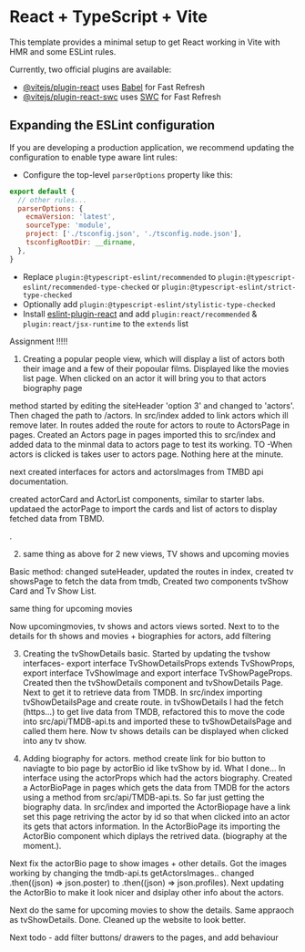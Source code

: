 # React + TypeScript + Vite

This template provides a minimal setup to get React working in Vite with HMR and some ESLint rules.

Currently, two official plugins are available:

- [@vitejs/plugin-react](https://github.com/vitejs/vite-plugin-react/blob/main/packages/plugin-react/README.md) uses [Babel](https://babeljs.io/) for Fast Refresh
- [@vitejs/plugin-react-swc](https://github.com/vitejs/vite-plugin-react-swc) uses [SWC](https://swc.rs/) for Fast Refresh

## Expanding the ESLint configuration

If you are developing a production application, we recommend updating the configuration to enable type aware lint rules:

- Configure the top-level `parserOptions` property like this:

```js
export default {
  // other rules...
  parserOptions: {
    ecmaVersion: 'latest',
    sourceType: 'module',
    project: ['./tsconfig.json', './tsconfig.node.json'],
    tsconfigRootDir: __dirname,
  },
}
```

- Replace `plugin:@typescript-eslint/recommended` to `plugin:@typescript-eslint/recommended-type-checked` or `plugin:@typescript-eslint/strict-type-checked`
- Optionally add `plugin:@typescript-eslint/stylistic-type-checked`
- Install [eslint-plugin-react](https://github.com/jsx-eslint/eslint-plugin-react) and add `plugin:react/recommended` & `plugin:react/jsx-runtime` to the `extends` list



Assignment !!!!!

1. Creating a popular people view, which will display a list of actors both their image and a few of their popoular films. Displayed like the movies list page. When clicked on an actor it will bring you to that actors biography page

method
started by editing the siteHeader 'option 3' and changed to 'actors'. Then chaged the path to /actors. In src/index added to link actors which ill remove later. In routes added the route for actors to route to ActorsPage in pages. Created an Actors page in pages imported this to src/index and added data to the minmal data to actors page to test its working. TO -When actors is clicked is takes user to actors page. Nothing here at the minute.

next created interfaces for actors and actorsImages from TMBD api documentation.

created actorCard and ActorList components, similar to starter labs.
updataed the actorPage to import the cards and list of actors to display fetched data from TBMD.

.

2. same thing as above for 2 new views, TV shows and upcoming movies

Basic method: changed suteHeader, updated the routes in index, created tv showsPage to fetch the data from tmdb, Created two components tvShow Card and Tv Show List.

same thing for upcoming movies

Now upcomingmovies, tv shows and actors views sorted. 
Next to to the details for th shows and movies + biographies for actors, add filtering

3. Creating the tvShowDetails basic. Started by updating the tvshow interfaces- export interface TvShowDetailsProps extends TvShowProps, export interface TvShowImage and export interface TvShowPageProps. Created then the tvShowDetails component and tvShowDetails Page. Next to get it to retrieve data from TMDB. In src/index importing tvShowDetailsPage and create route. in tvShowDetails I had the fetch (https...) to get live data from TMDB, refactored this to move the code into src/api/TMDB-api.ts and imported these to tvShowDetailsPage and called them here. Now tv shows details can be displayed when clicked into any tv show.


4. Adding biography for actors. method create link for bio button to naviagte to bio page by actorBio id like tvShow by id. What I done... In interface using the actorProps which had the actors biography. Created a ActorBioPage in pages which gets the data from TMDB for the actors using a method from src/api/TMDB-api.ts. So far just getting the biography data. In src/index and imported the ActorBiopage have a link set this page retriving the actor by id so that when clicked into an actor its gets that actors information. In the ActorBioPage its importing the ActorBio component which diplays the retrived data. (biography at the moment.).

Next fix the actorBio page to show images + other details. Got the images working by changing the tmdb-api.ts getActorsImages.. changed .then((json) => json.poster)  to .then((json) => json.profiles). 
Next updating the ActorBio to make it look nicer and dsiplay other info about the actors.

Next do the same for upcoming movies to show the details. Same appraoch as tvShowDetails. Done.
Cleaned up the website to look better.

Next todo - add filter buttons/ drawers to the pages, and add behaviour